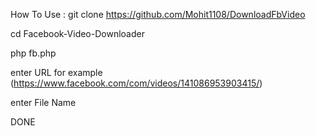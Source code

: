How To Use :
git clone https://github.com/Mohit1108/DownloadFbVideo

cd Facebook-Video-Downloader

php fb.php

enter URL for example (https://www.facebook.com/com/videos/141086953903415/)

enter File Name

DONE

